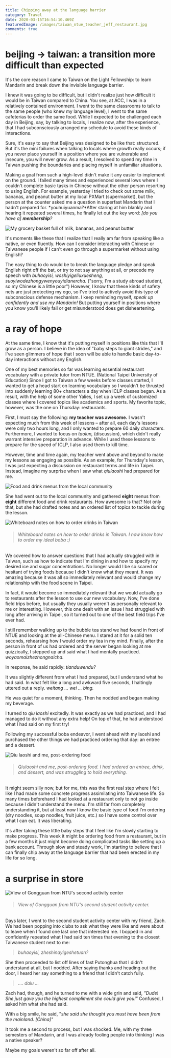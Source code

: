 ```yaml
---
title: Chipping away at the language barrier
category: Travel
date: 2020-03-15T16:54:10.469Z
featuredImage: /images/taiwan_ntue_teacher_jeff_restaurant.jpg
comments: true
---
```

# beijing -> taiwan: a transition more difficult than expected

It's the core reason I came to Taiwan on the Light Fellowship: to learn Mandarin and break down the invisible language barrier. 

I knew it was going to be difficult, but I didn't realize just how difficult it would be in Taiwan compared to China. You see, at ACC, I was in a relatively contained environment. I went to the same classrooms to talk to the same people (who knew my language level), I went to the same cafeterias to order the same food. While I expected to be challenged each day in Beijing, say, by talking to locals, I realize now, after the experience, that I had subconsciously arranged my schedule to avoid these kinds of interactions.

Sure, it's easy to say that Beijing was designed to be like that: structured. But it's the mini failures when talking to locals where growth really occurs; if you never place yourself in a position where you are vulnerable and insecure, you will never grow. As a result, I resolved to spend my time in Taiwan pushing the boundaries and placing myself in unfamiliar situations.

Making a goal from such a high-level didn't make it any easier to implement on the ground. I failed many times and experienced several lows where I couldn't complete basic tasks in Chinese without the other person resorting to using English. For example, yesterday I tried to check out some milk, bananas, and peanut butter at my local PXMart (supermarket), but the person at the counter asked me a question in superfast Mandarin that I hadn't prepared for. *youhuiyuanma?*After staring at him blankly and hearing it repeated several times, he finally let out the key word: *\[do you have a] **membership**?*

![My grocery basket full of milk, bananas, and peanut butter](/images/taiwan_pxmart_groceries.jpg)

It's moments like these that I realize that I really am far from speaking like a native, or even fluently. How can I consider interacting with Chinese or Taiwanese people if I can't even go through a supermarket without using English? 

The easy thing to do would be to break the language pledge and speak English right off the bat, or try to not say  anything at all, or precede my speech with *buhaoyisi, woshiyigeliuxuesheng, suoyiwodezhongywenyouyidianercha.* ("sorry, I'm a study abroad student, so my Chinese is a little poor") However, I know that these kinds of safety nets are just protecting my ego, so I've tried to actively avoid this type of subconscious defense mechanism. I keep reminding myself, *speak up confidently and use my Mandarin!* But putting yourself in positions where you know you'll likely fail or get misunderstood does get disheartening.

# a ray of hope

At the same time, I know that it's putting myself in positions like this that I'll grow as a person. I believe in the idea of "baby steps to giant strides," and I've seen glimmers of hope that I soon will be able to handle basic day-to-day interactions without any English.

One of my best memories so far was learning essential restaurant vocabulary with a private tutor from NTUE. (National Taipei University of Education) Since I got to Taiwan a few weeks before classes started, I wanted to get a head start on learning vocabulary so I wouldn't be thrusted into suddenly learning 80+ characters a day when ICLP classes began. As a result, with the help of some other Yalies, I set up a week of customized classes where I covered topics like academics and sports. My favorite topic, however, was the one on Thursday: restaurants.

First, I must say the following: **my teacher was awesome.** I wasn't expecting much from this week of lessons – after all, each day's lessons were only two hours long, and I only wanted to prepare 60 daily characters. Furthermore, I wanted to focus on *taolun,* (discussion), which didn't really warrant intensive preparation in advance. While I used these lessons to prepare for the speed of ICLP, I also used them to kill time.

However, time and time again, my teacher went above and beyond to make my lessons as engaging as possible. As an example, for Thursday's lesson, I was just expecting a discussion on restaurant terms and life in Taipei. Instead, imagine my surprise when I saw what *qiulaoshi* had prepared for me.

![Food and drink menus from the local community](/images/taiwan_ntue_food_menus.jpg)

She had went out to the local community and gathered **eight** menus from **eight** different food and drink restaurants.   How awesome is that? Not only that, but she had drafted notes and an ordered list of topics to tackle during the lesson.

![Whiteboard notes on how to order drinks in Taiwan](/images/taiwan_ntue_drinks_whiteboard.jpg)

> ###### *Whiteboard notes on how to order drinks in Taiwan. I now know how to order my ideal boba :)*

We covered how to answer questions that I had actually struggled with in Taiwan, such as how to indicate that I'm dining in and how to specify my desired ice and sugar concentrations. No longer would I be so scared or hesitant of trying foods because I didn't know what they meant. It was amazing because it was all so immediately relevant and would change my relationship with the food scene in Taipei. 

In fact, it would become so immediately relevant that we would actually go to restaurants after the lesson to use our new vocabulary. Now, I've done field trips before, but usually they usually weren't as personally relevant to me or interesting. However, this one dealt with an issue I had struggled with long after arriving in Taipei, so it turned out to one of the best field trips I've ever had.

I still remember walking up to the bubble tea stand we had found in front of NTUE and looking at the all-Chinese menu. I stared at it for a solid ten seconds, rehearsing how I would order my tea in my mind. Finally, after the person in front of us had ordered and the server began looking at me quizzically, I stepped up and said what I had mentally practiced. *woyaomaizhezhongnaicha.*

In response, he said rapidly: *tianduwendu?*

It was slightly different from what I had prepared, but I understand what he had said. In what felt like a long and awkward five seconds, I haltingly uttered out a reply. *weitang ... wei ... bing.*

He was quiet for a moment, thinking. Then he nodded and began making my beverage.

I turned to *qiu laoshi* excitedly. It was exactly as we had practiced, and I had managed to do it without any extra help! On top of that, he had understood what I had said on my first try! 

Following my successful boba endeavor, I went ahead with my laoshi and purchased the other things we had practiced ordering that day: an entree and a dessert.

![Qiu laoshi and me, post-ordering food](/images/taiwan_ntue_teacher_jeff_restaurant.jpg)

> ###### *Qiulaoshi and me, post-ordering food. I had ordered an entree, drink, and dessert, and was struggling to hold everything.*

It might seem silly now, but for me, this was the first real step where I felt like I had made some concrete progress assimilating into Taiwanese life. So many times beforehand I had looked at a restaurant only to not go inside because I didn't understand the menu. I'm still far from completely understanding it, but at least now I know the basic type of food I'm ordering (dry noodles, soup noodles, fruit juice, etc.) so I have some control over what I can eat. It was liberating.

It's after taking these little baby steps that I feel like I'm slowly starting to make progress. This week it might be ordering food from a restaurant, but in a few months it just might become doing complicated tasks like setting up a bank account. Through slow and steady work, I'm starting to believe that I can finally chip away at the language barrier that had been erected in my life for so long.

# a surprise in store

![View of Gongguan from NTU's second activity center](/images/ntu_second_activity_center_view.jpg)

> ###### *View of Gongguan from NTU's second student activity center.*

Days later, I went to the second student activity center with my friend, Zach. We had been popping into clubs to ask what they were like and were about to leave when I found one last one that interested me. I bopped in and confidently repeated what I had said ten times that evening to the closest Taiwanese student next to me: 

> *buhaoyisi, zheshinayigeshetuan?*

She then proceeded to list off lines of fast Putonghua that I didn't understand at all, but I nodded. After saying thanks and heading out the door, I heard her say something to a friend that I didn't catch fully.

> .... *dalu ...*

Zach had, though, and he turned to me with a wide grin and said, *"Dude! She just gave you the highest compliment she could give you!"* Confused, I asked him what she had said.

With a big smile, he said, "*she said she thought you must have been from the mainland. \[China]"*

It took me a second to process, but I was shocked. Me, with my three semesters of Mandarin, and I was already fooling people into thinking I was a native speaker?

Maybe my goals weren't so far off after all.